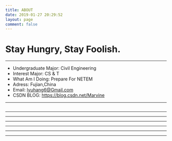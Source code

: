 ```yaml
---
title: ABOUT
date: 2019-01-27 20:29:52
layout: page
comment: false
---
```


# Stay Hungry, Stay Foolish.
---
* Undergraduate Major: Civil Engineering
* Interest Major: CS & T
* What Am I Doing: Prepare For NETEM
* Adress: Fujian,China
* Email: lyuhang6@Gmail.com
* CSDN BLOG: https://blog.csdn.net/Marvine
---

<div align="center">
<img src="https://hexoblog-1257022783.cos.ap-chengdu.myqcloud.com/cat.jpg" alt="" align="certer" title="FIGHTING" />
</div>

---

---

---

---

---

---